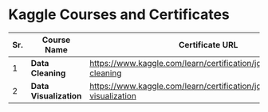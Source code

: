 # Kaggle Courses and Certificates

| Sr. | Course Name | Certificate URL | Digital Certificate |
| --- | --- | --- | --- |
| 1 | **Data Cleaning** | https://www.kaggle.com/learn/certification/joshipranjal5/data-cleaning | ![Cert](https://user-images.githubusercontent.com/6128978/172328079-6c3ec761-da1a-477a-94cf-e8f78984c8c4.png) |
| 2 | **Data Visualization** | https://www.kaggle.com/learn/certification/joshipranjal5/data-visualization | ![Cert](https://user-images.githubusercontent.com/6128978/172346438-39d681c1-e5fb-4d61-8be1-16ff71802d26.png) |
